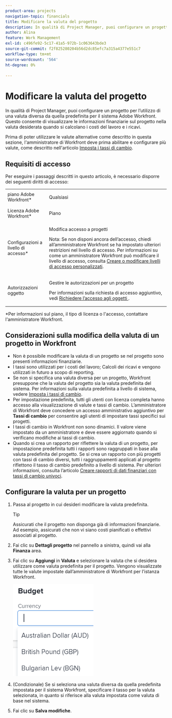 ```yaml
---
product-area: projects
navigation-topic: financials
title: Modificare la valuta del progetto
description: In qualità di Project Manager, puoi configurare un progetto per l’utilizzo di una valuta diversa da quella predefinita per il sistema Adobe Workfront. Questo consente di visualizzare le informazioni finanziarie sul progetto nella valuta desiderata quando si calcolano i costi del lavoro e i ricavi.
author: Alina
feature: Work Management
exl-id: c496fe92-5c17-41a5-972b-1c063643bde3
source-git-commit: f2f825280204b56d2dc85efc7a315a4377e551c7
workflow-type: tm+mt
source-wordcount: '564'
ht-degree: 0%

---
```


# Modificare la valuta del progetto

In qualità di Project Manager, puoi configurare un progetto per l’utilizzo di una valuta diversa da quella predefinita per il sistema Adobe Workfront. Questo consente di visualizzare le informazioni finanziarie sul progetto nella valuta desiderata quando si calcolano i costi del lavoro e i ricavi.

Prima di poter utilizzare le valute alternative come descritto in questa sezione, l&#39;amministratore di Workfront deve prima abilitare e configurare più valute, come descritto nell&#39;articolo [Imposta i tassi di cambio](../../../administration-and-setup/manage-workfront/exchange-rates/set-up-exchange-rates.md).

## Requisiti di accesso

Per eseguire i passaggi descritti in questo articolo, è necessario disporre dei seguenti diritti di accesso:

<table style="table-layout:auto"> 
 <col> 
 <col> 
 <tbody> 
  <tr> 
   <td role="rowheader">piano Adobe Workfront*</td> 
   <td> <p>Qualsiasi</p> </td> 
  </tr> 
  <tr> 
   <td role="rowheader">Licenza Adobe Workfront*</td> 
   <td> <p>Piano </p> </td> 
  </tr> 
  <tr> 
   <td role="rowheader">Configurazioni a livello di accesso*</td> 
   <td> <p>Modifica accesso a progetti</p> <p>Nota: Se non disponi ancora dell’accesso, chiedi all’amministratore Workfront se ha impostato ulteriori restrizioni nel livello di accesso. Per informazioni su come un amministratore Workfront può modificare il livello di accesso, consulta <a href="../../../administration-and-setup/add-users/configure-and-grant-access/create-modify-access-levels.md" class="MCXref xref">Creare o modificare livelli di accesso personalizzati</a>.</p> </td> 
  </tr> 
  <tr> 
   <td role="rowheader">Autorizzazioni oggetto</td> 
   <td> <p>Gestire le autorizzazioni per un progetto</p> <p>Per informazioni sulla richiesta di accesso aggiuntivo, vedi <a href="../../../workfront-basics/grant-and-request-access-to-objects/request-access.md" class="MCXref xref">Richiedere l’accesso agli oggetti </a>.</p> </td> 
  </tr> 
 </tbody> 
</table>

&#42;Per informazioni sul piano, il tipo di licenza o l&#39;accesso, contattare l&#39;amministratore Workfront.

## Considerazioni sulla modifica della valuta di un progetto in Workfront

* Non è possibile modificare la valuta di un progetto se nel progetto sono presenti informazioni finanziarie.
* I tassi sono utilizzati per i costi del lavoro; Calcoli dei ricavi e vengono utilizzati in futuro a scopo di reporting.
* Se non si specifica una valuta diversa per un progetto, Workfront presuppone che la valuta del progetto sia la valuta predefinita del sistema. Per informazioni sulla valuta predefinita a livello di sistema, vedere [Imposta i tassi di cambio](../../../administration-and-setup/manage-workfront/exchange-rates/set-up-exchange-rates.md).
* Per impostazione predefinita, tutti gli utenti con licenza completa hanno accesso alla visualizzazione di valute e tassi di cambio. L’amministratore di Workfront deve concedere un accesso amministrativo aggiuntivo per **Tassi di cambio** per consentire agli utenti di impostare tassi specifici sui progetti.
* I tassi di cambio in Workfront non sono dinamici. Il valore viene impostato da un amministratore e deve essere aggiornato quando si verificano modifiche ai tassi di cambio.
* Quando si crea un rapporto per riflettere la valuta di un progetto, per impostazione predefinita tutti i rapporti sono raggruppati in base alla valuta predefinita del progetto. Se si crea un rapporto con più progetti con tassi di cambio diversi, tutti i raggruppamenti applicati al progetto riflettono il tasso di cambio predefinito a livello di sistema. Per ulteriori informazioni, consulta l’articolo [Creare rapporti di dati finanziari con tassi di cambio univoci](../../../reports-and-dashboards/reports/creating-and-managing-reports/create-financial-data-reports-unique-exchange-rates.md).

## Configurare la valuta per un progetto

1. Passa al progetto in cui desideri modificare la valuta predefinita.

   >[!TIP]
   >
   >Assicurati che il progetto non disponga già di informazioni finanziarie. Ad esempio, assicurati che non vi siano costi pianificati o effettivi associati al progetto.

1. Fai clic su **Dettagli progetto** nel pannello a sinistra, quindi vai alla **Finanza** area.
1. Fai clic su **Aggiungi** in **Valuta** e selezionare la valuta che si desidera utilizzare come valuta predefinita per il progetto. Vengono visualizzate tutte le valute impostate dall’amministratore di Workfront per l’istanza Workfront.

   ![](assets/currency-on-project-expanded-nwe.png)

1. (Condizionale) Se si seleziona una valuta diversa da quella predefinita impostata per il sistema Workfront, specificare il tasso per la valuta selezionata, in quanto si riferisce alla valuta impostata come valuta di base nel sistema.
1. Fai clic su **Salva modifiche**.
